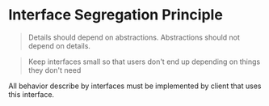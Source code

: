 # Interface Segregation Principle

> Details should depend on abstractions. Abstractions should not depend
> on details.

> Keep interfaces small so that users don't end up depending on things
> they don't need

All behavior describe by interfaces must be implemented by client that
uses this interface.


